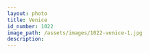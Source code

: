 ```yaml
---
layout: photo
title: Venice
id_number: 1022
image_path: /assets/images/1022-venice-1.jpg
description:
---
```


